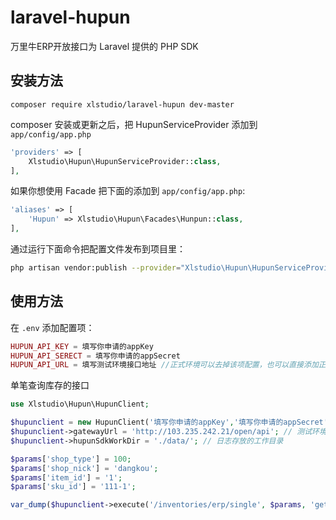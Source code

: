 # laravel-hupun
万里牛ERP开放接口为 Laravel 提供的 PHP SDK
## 安装方法
```shell
composer require xlstudio/laravel-hupun dev-master
```
composer 安装或更新之后，把 HupunServiceProvider 添加到 `app/config/app.php`
```php
'providers' => [
	Xlstudio\Hupun\HupunServiceProvider::class,
],
```
如果你想使用 Facade 把下面的添加到 `app/config/app.php`:
```php
'aliases' => [
	'Hupun' => Xlstudio\Hupun\Facades\Hunpun::class,
],
```
通过运行下面命令把配置文件发布到项目里：
```bash
php artisan vendor:publish --provider="Xlstudio\Hupun\HupunServiceProvider"
```
## 使用方法
在 `.env` 添加配置项：
```php
HUPUN_API_KEY = 填写你申请的appKey
HUPUN_API_SERECT = 填写你申请的appSecret
HUPUN_API_URL = 填写测试环境接口地址 //正式环境可以去掉该项配置，也可以直接添加正式环境接口地址
```
单笔查询库存的接口
```php
use Xlstudio\Hupun\HupunClient;

$hupunclient = new HupunClient('填写你申请的appKey','填写你申请的appSecret');
$hupunclient->gatewayUrl = 'http://103.235.242.21/open/api'; // 测试环境，正式环境可以不需要
$hupunclient->hupunSdkWorkDir = './data/'; // 日志存放的工作目录

$params['shop_type'] = 100;
$params['shop_nick'] = 'dangkou';
$params['item_id'] = '1';
$params['sku_id'] = '111-1';

var_dump($hupunclient->execute('/inventories/erp/single', $params, 'get'));
```